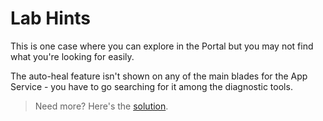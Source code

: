 # Lab Hints

This is one case where you can explore in the Portal but you may not find what you're looking for easily. 

The auto-heal feature isn't shown on any of the main blades for the App Service - you have to go searching for it among the diagnostic tools.

> Need more? Here's the [solution](solution.md).